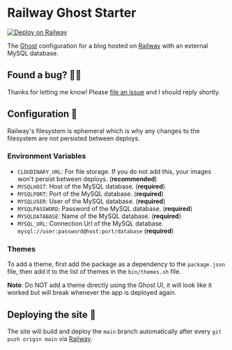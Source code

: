 # Railway Ghost Starter

[![Deploy on Railway](https://img.shields.io/badge/Deploy%20on-Railway-b33acd)](https://railway.app/new/template?template=https%3A%2F%2Fgithub.com%2FStefanZoneExamples%2Frailway-ghost&envs=CLOUDINARY_URL%2CMYSQLHOST%2CMYSQLPORT%2CMYSQLUSER%2CMYSQLPASSWORD%2CMYSQLDATABASE&optionalEnvs=CLOUDINARY_URL&CLOUDINARY_URLDesc=For+file+storage.+If+you+do+not+add+this%2C+your+images+won%27t+persist+between+deploys.&MYSQLHOSTDesc=Host+of+the+MySQL+database.&MYSQLPORTDesc=Port+of+the+MySQL+database.&MYSQLUSERDesc=User+of+the+MySQL+database.&MYSQLPASSWORDDesc=Password+of+the+MySQL+database.&MYSQLDATABASEDesc=Name+of+the+MySQL+database.&referralCode=stefankuehnel)

The [Ghost](https://ghost.org) configuration for a blog hosted on [Railway](https://railway.app) with an external MySQL database.

## Found a bug? 💁‍♀️

Thanks for letting me know! Please [file an issue](../../issues/new?assignees=&labels=&template=bug_report.md&title=) and I should reply shortly.

## Configuration 📝

Railway's filesystem is ephemeral which is why any changes to the filesystem are not persisted between deploys.

### Environment Variables

- `CLOUDINARY_URL`: For file storage. If you do not add this, your images won't persist between deploys. (**recommended**)
- `MYSQLHOST`: Host of the MySQL database. (**required**)
- `MYSQLPORT`: Port of the MySQL database. (**required**)
- `MYSQLUSER`: User of the MySQL database. (**required**)
- `MYSQLPASSWORD`: Password of the MySQL database. (**required**)
- `MYSQLDATABASE`: Name of the MySQL database. (**required**)
- `MYSQL_URL`: Connection Url of the MySQL database. `mysql://user:password@host:port/database` (**required**)

### Themes

To add a theme, first add the package as a dependency to the `package.json` file, then add it to the list of themes in the `bin/themes.sh` file.

**Note**: Do NOT add a theme directly using the Ghost UI, it will look like it worked but will break whenever the app is deployed again.

## Deploying the site 🚀

The site will build and deploy the `main` branch automatically after every `git push origin main` via [Railway](https://railway.app).
